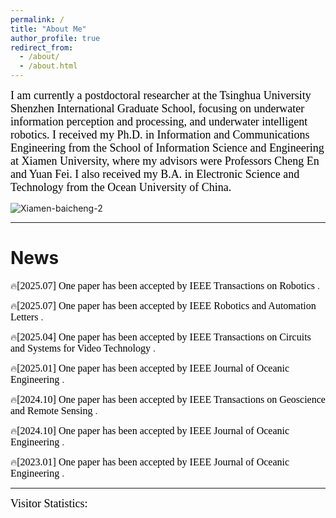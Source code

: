 ```yaml
---
permalink: /
title: "About Me"
author_profile: true
redirect_from: 
  - /about/
  - /about.html
---
```


<font face="Times New Roman" id="education" color=black size=4>I am currently a postdoctoral researcher at the Tsinghua University Shenzhen International Graduate School, focusing on underwater information perception and processing, and underwater intelligent robotics. I received my Ph.D. in Information and Communications Engineering from the School of Information Science and Engineering at Xiamen University, where my advisors were Professors Cheng En and Yuan Fei. I also received my B.A. in Electronic Science and Technology from the Ocean University of China. </font>


![Xiamen-baicheng-2](https://github.com/user-attachments/assets/0638d7e6-391f-41e4-b538-3d96a8336b94)

------

News
======

:fire:<font face="Times New Roman" color=black size=3>[2025.07] One paper has been accepted by IEEE Transactions on Robotics </font>.

:fire:<font face="Times New Roman" color=black size=3>[2025.07] One paper has been accepted by IEEE Robotics and Automation Letters </font>.

:fire:<font face="Times New Roman" color=black size=3>[2025.04] One paper has been accepted by IEEE Transactions on Circuits and Systems for Video Technology </font>.

:fire:<font face="Times New Roman" color=black size=3>[2025.01] One paper has been accepted by IEEE Journal of Oceanic Engineering </font>.

:fire:<font face="Times New Roman" color=black size=3>[2024.10] One paper has been accepted by IEEE Transactions on Geoscience and Remote Sensing </font>.

:fire:<font face="Times New Roman" color=black size=3>[2024.10] One paper has been accepted by IEEE Journal of Oceanic Engineering </font>.

:fire:<font face="Times New Roman" color=black size=3>[2023.01] One paper has been accepted by IEEE Journal of Oceanic Engineering </font>.

------

<font face="Times New Roman" id="professional" color=black size=4>Visitor Statistics:</font>

<script type="text/javascript" id="clustrmaps" src="//clustrmaps.com/map_v2.js?d=M-Rnztz2mrr0q4hNj7wftMkx1JDn2cQibvB_Sh78CXA&cl=ffffff&w=a"></script>

